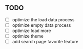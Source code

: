 ## TODO

- [ ] optimize the load data process
- [ ] optimize empty data process
- [ ] optimize load more
- [ ] optimize theme
- [ ] add search page favorite feature
